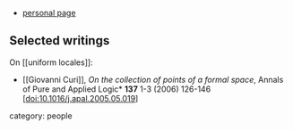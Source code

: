 
* [personal page](http://www.giovannicuri.com/)

## Selected writings

On [[uniform locales]]:

* [[Giovanni Curi]], *On the collection of points of a formal space*, Annals of Pure and Applied Logic* **137** 1-3 (2006)  126-146 $[$[doi:10.1016/j.apal.2005.05.019](https://doi.org/10.1016/j.apal.2005.05.019)$]$

category: people

